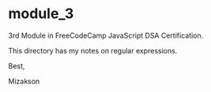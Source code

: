 # module_3

3rd Module in FreeCodeCamp JavaScript DSA Certification.

This directory has my notes on regular expressions.

Best, 

Mizakson